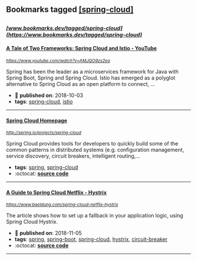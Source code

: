 ## Bookmarks tagged [[spring-cloud]](https://www.bookmarks.dev?q=[spring-cloud])

_<sup><sup>[www.bookmarks.dev/tagged/spring-cloud](https://www.bookmarks.dev/tagged/spring-cloud)</sup></sup>_
---
#### [A Tale of Two Frameworks: Spring Cloud and Istio - YouTube](https://www.youtube.com/watch?v=AMJQO9zs2eo)
_<sup>https://www.youtube.com/watch?v=AMJQO9zs2eo</sup>_

Spring has been the leader as a microservices framework for Java with Spring Boot, Spring and Spring Cloud. Istio has emerged as a polyglot alternative to Spring Cloud as an open platform to connect, ...
* :calendar: **published on**: 2018-10-03
* **tags**: [spring-cloud](../tagged/spring-cloud.md), [istio](../tagged/istio.md)
---
#### [Spring Cloud Homepage](http://spring.io/projects/spring-cloud)
_<sup>http://spring.io/projects/spring-cloud</sup>_

Spring Cloud provides tools for developers to quickly build some of the common patterns in distributed systems (e.g. configuration management, service discovery, circuit breakers, intelligent routing,...
* **tags**: [spring](../tagged/spring.md), [spring-cloud](../tagged/spring-cloud.md)
* :octocat: **[source code](https://github.com/spring-projects/spring-cloud)**
---
#### [A Guide to Spring Cloud Netflix - Hystrix](https://www.baeldung.com/spring-cloud-netflix-hystrix)
_<sup>https://www.baeldung.com/spring-cloud-netflix-hystrix</sup>_

The article shows how to set up a fallback in your application logic, using Spring Cloud Hystrix.
* :calendar: **published on**: 2018-11-05
* **tags**: [spring](../tagged/spring.md), [spring-boot](../tagged/spring-boot.md), [spring-cloud](../tagged/spring-cloud.md), [hystrix](../tagged/hystrix.md), [circuit-breaker](../tagged/circuit-breaker.md)
* :octocat: **[source code](https://github.com/eugenp/tutorials/tree/master/spring-cloud/spring-cloud-hystrix)**
---
